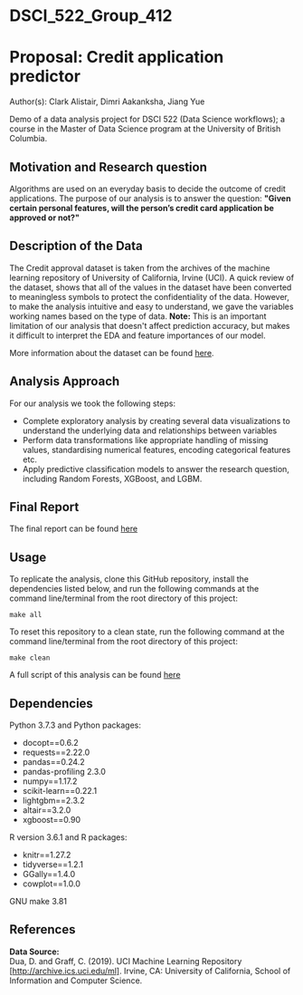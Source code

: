 # DSCI_522_Group_412

# Proposal: Credit application predictor

Author(s): Clark Alistair, Dimri Aakanksha, Jiang Yue

Demo of a data analysis project for DSCI 522 (Data Science workflows); a course in the Master of Data Science program at the University of British Columbia.

## Motivation and Research question

Algorithms are used on an everyday basis to decide the outcome of credit applications. The purpose of our analysis is to answer the question: **"Given certain personal features, will the person’s credit card application be approved or not?"**

## Description of the Data

The Credit approval dataset is taken from the archives of the machine learning repository of University of California, Irvine (UCI). A quick review of the dataset, shows that all of the values in the dataset have been converted to meaningless symbols to protect the confidentiality of the data. However, to make the analysis intuitive and easy to understand, we gave the variables working names based on the type of data. **Note:** This is an important limitation of our analysis that doesn't affect prediction accuracy, but makes it difficult to interpret the EDA and feature importances of our model.

More information about the dataset can be found [here](http://archive.ics.uci.edu/ml/datasets/credit+approval).

## Analysis Approach

For our analysis we took the following steps:

- Complete exploratory analysis by creating several data visualizations to understand the underlying data and relationships between variables
- Perform data transformations like appropriate handling of missing values, standardising numerical features, encoding categorical features etc.
- Apply predictive classification models to answer the research question, including Random Forests, XGBoost, and LGBM.

## Final Report
The final report can be found [here](https://github.com/UBC-MDS/DSCI_522_Group_412/blob/master/doc/Report_final.md)

## Usage

To replicate the analysis, clone this GitHub repository, install the dependencies listed below, and run the following commands at the command line/terminal from the root directory of this project:

```
make all
```

To reset this repository to a clean state, run the following command at the command line/terminal from the root directory of this project:

```
make clean
```

A full script of this analysis can be found [here](https://github.com/UBC-MDS/DSCI_522_Group_412/tree/master/src)

## Dependencies
Python 3.7.3 and Python packages:

- docopt==0.6.2     
- requests==2.22.0     
- pandas==0.24.2  
- pandas-profiling 2.3.0
- numpy==1.17.2
- scikit-learn==0.22.1 
- lightgbm==2.3.2
- altair==3.2.0
- xgboost==0.90

R version 3.6.1 and R packages:    
- knitr==1.27.2
- tidyverse==1.2.1
- GGally==1.4.0
- cowplot==1.0.0

GNU make 3.81

## References
**Data Source:**    
Dua, D. and Graff, C. (2019). UCI Machine Learning Repository [http://archive.ics.uci.edu/ml]. Irvine, CA: University of California, School of Information and Computer Science.

